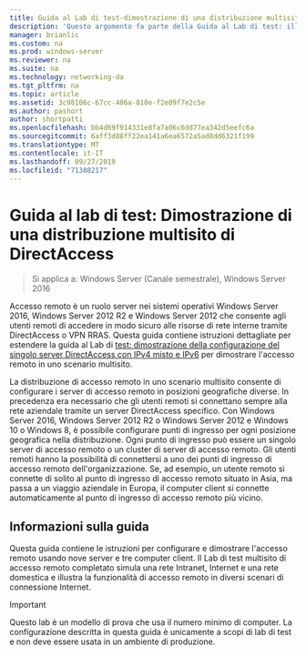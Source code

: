 ```yaml
---
title: Guida al Lab di test-dimostrazione di una distribuzione multisito di DirectAccess
description: 'Questo argomento fa parte della Guida al Lab di test: illustra una distribuzione multisito di DirectAccess per Windows Server 2016'
manager: brianlic
ms.custom: na
ms.prod: windows-server
ms.reviewer: na
ms.suite: na
ms.technology: networking-da
ms.tgt_pltfrm: na
ms.topic: article
ms.assetid: 3c98106c-67cc-406a-810e-f2e09f7e2c5e
ms.author: pashort
author: shortpatti
ms.openlocfilehash: bb4d69f914331e8fa7a06c6dd77ea342d5eefc6a
ms.sourcegitcommit: 6aff3d88ff22ea141a6ea6572a5ad8dd6321f199
ms.translationtype: MT
ms.contentlocale: it-IT
ms.lasthandoff: 09/27/2019
ms.locfileid: "71388217"
---
```

# <a name="test-lab-guide-demonstrate-a-directaccess-multisite-deployment"></a>Guida al lab di test: Dimostrazione di una distribuzione multisito di DirectAccess

>Si applica a: Windows Server (Canale semestrale), Windows Server 2016

Accesso remoto è un ruolo server nei sistemi operativi Windows Server 2016, Windows Server 2012 R2 e Windows Server 2012 che consente agli utenti remoti di accedere in modo sicuro alle risorse di rete interne tramite DirectAccess o VPN RRAS. Questa guida contiene istruzioni dettagliate per estendere la guida al Lab di [test: dimostrazione della configurazione del singolo server DirectAccess con IPv4 misto e IPv6](https://go.microsoft.com/fwlink/p/?LinkId=237004) per dimostrare l'accesso remoto in uno scenario multisito.  
  
La distribuzione di accesso remoto in uno scenario multisito consente di configurare i server di accesso remoto in posizioni geografiche diverse. In precedenza era necessario che gli utenti remoti si connettano sempre alla rete aziendale tramite un server DirectAccess specifico. Con Windows Server 2016, Windows Server 2012 R2 o Windows Server 2012 e Windows 10 o Windows 8, è possibile configurare punti di ingresso per ogni posizione geografica nella distribuzione. Ogni punto di ingresso può essere un singolo server di accesso remoto o un cluster di server di accesso remoto. Gli utenti remoti hanno la possibilità di connettersi a uno dei punti di ingresso di accesso remoto dell'organizzazione. Se, ad esempio, un utente remoto si connette di solito al punto di ingresso di accesso remoto situato in Asia, ma passa a un viaggio aziendale in Europa, il computer client si connette automaticamente al punto di ingresso di accesso remoto più vicino.  
  
## <a name="about-this-guide"></a>Informazioni sulla guida  
Questa guida contiene le istruzioni per configurare e dimostrare l'accesso remoto usando nove server e tre computer client. Il Lab di test multisito di accesso remoto completato simula una rete Intranet, Internet e una rete domestica e illustra la funzionalità di accesso remoto in diversi scenari di connessione Internet.  
  
> [!IMPORTANT]  
> Questo lab è un modello di prova che usa il numero minimo di computer. La configurazione descritta in questa guida è unicamente a scopi di lab di test e non deve essere usata in un ambiente di produzione.  
  



